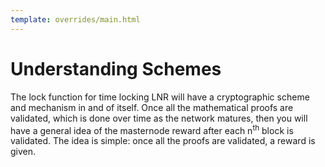 ```yaml
---
template: overrides/main.html
---
```


# Understanding Schemes

The lock function for time locking LNR will have a cryptographic scheme and mechanism in and of itself. Once all the mathematical proofs are validated, which is done over time as the network matures, then you will have a general idea of the masternode reward after each n<sup>th</sup> block is validated. The idea is simple: once all the proofs are validated, a reward is given.
